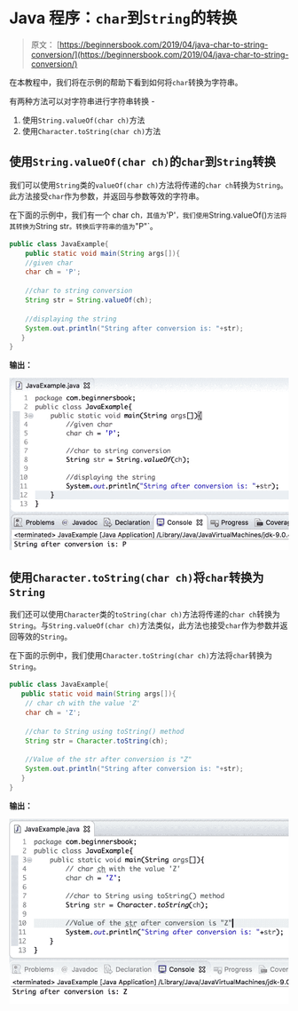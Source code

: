 # Java 程序：`char`到`String`的转换

> 原文： [https://beginnersbook.com/2019/04/java-char-to-string-conversion/](https://beginnersbook.com/2019/04/java-char-to-string-conversion/)

在本教程中，我们将在示例的帮助下看到如何将`char`转换为字符串。

有两种方法可以对字符串进行字符串转换 -

1.  使用`String.valueOf(char ch)`方法
2.  使用`Character.toString(char ch)`方法

## 使用`String.valueOf(char ch)`的`char`到`String`转换

我们可以使用`String`类的`valueOf(char ch)`方法将传递的`char ch`转换为`String`。此方法接受`char`作为参数，并返回与参数等效的字符串。

在下面的示例中，我们有一个 char ch`，其值为`'P'`，我们使用`String.valueOf()`方法将其转换为`String str`。转换后字符串的值为`"P"`。

```java
public class JavaExample{  
    public static void main(String args[]){  
	//given char
	char ch = 'P';

	//char to string conversion
	String str = String.valueOf(ch);  

	//displaying the string
	System.out.println("String after conversion is: "+str);    
   }
}
```

**输出：**

![Java char to String conversion example](img/1e9fcb3b04da40486277031ddc821f68.jpg)

## 使用`Character.toString(char ch)`将`char`转换为`String`

我们还可以使用`Character`类的`toString(char ch)`方法将传递的`char ch`转换为`String`。与`String.valueOf(char ch)`方法类似，此方法也接受`char`作为参数并返回等效的`String`。

在下面的示例中，我们使用`Character.toString(char ch)`方法将`char`转换为`String`。

```java
public class JavaExample{  
   public static void main(String args[]){  
	// char ch with the value 'Z'
	char ch = 'Z';

	//char to String using toString() method
	String str = Character.toString(ch);  

	//Value of the str after conversion is "Z"
	System.out.println("String after conversion is: "+str);    
   }
}
```

**输出：**

![Java convert char to String example](img/718a565df403838979a3e5780423d9f3.jpg)
